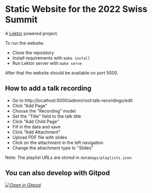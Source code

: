 # Static Website for the 2022 Swiss Summit

A [Lektor](https://www.getlektor.com/) powered project.

To run the website:

* Clone the repository
* Install requirements with `make install`
* Run Lektor server with `make serve`

After that the website should be available on port 5000.

## How to add a talk recording

- Go to http://localhost:5000/admin/root:talk-recordings/edit
- Click "Add Page"
- Choose the "Recording" model
- Set the "Title" field to the talk title
- Click "Add Child Page"
- Fill in the data and save
- Click "Add Attachment"
- Upload PDF file with slides
- Click on the attachment in the left navigation
- Change the attachment type to "Slides"

Note: The playlist URLs are stored in `databags/playlists.json`.

## You can also develop with Gitpod

[![Open in Gitpod](https://gitpod.io/button/open-in-gitpod.svg)](https://gitpod.io/#https://github.com/turbotimon/web-sps20)